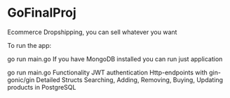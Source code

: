 # GoFinalProj
Ecommerce
Dropshipping, you can sell whatever you want

To run the app:

go run main.go
If you have MongoDB installed you can run just application

go run main.go
Functionality
JWT authentication
Http-endpoints with gin-gonic/gin
Detailed Structs
Searching, Adding, Removing, Buying, Updating products in PostgreSQL

